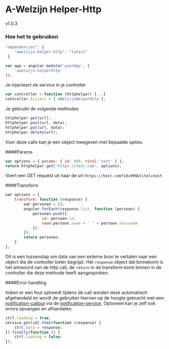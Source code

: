 # A-Welzijn Helper-Http

v1.0.3

### Hoe het te gebruiken

```javascript
"dependencies": {
	"awelzijn-helper-http": "latest"
 }
```
```javascript
var app = angular.module('yourApp', [
	'awelzijn.helperhttp'
]);
```

Je injecteert de service in je controller
```javascript
var controller = function (httphelper) {...}
controller.$inject = ['aWelzijnHelperHttp'];
```

Je gebruikt de volgende methodes
```javascript
httphelper.get(url);
httphelper.post(url, data);
httphelper.put(url, data);
httphelper.delete(url);
```

Voor deze calls kan je een object meegeven met bepaalde opties.

####Params

```javascript
var options = { params: { id: 999, titel:'test' } };
return httphelper.get('https://test.com', options);
 ```
 Voert een GET request uit naar de url `https://test.com?id=999&titel=test`

####Transform

```javascript
var options = {
    transform: function (response) {
        var personen = [];   
        angular.forEach(response.list, function (persoon) {
            personen.push({
                id: persoon.id,
                naam:persoon.naam + ' ' + persoon.voornaam
            });
        });
        return personen;
    }
};
```
Dit is een tussenstap om data van een externe bron te vertalen naar een object die de controller beter begrijpt.
Het `response` object dat binnekomt is het antwoord van de http call, de `return` in de transform komt binnen in de controller die deze methode heeft aangesproken.
 
 
####Error handling

Indien er een fout optreedt tijdens de call worden deze automatisch afgehandeld en wordt de gebruiker hiervan op de hoogte gebracht met een [notification-callout](https://github.com/A-welzijn/notification-callout)
via de [notification-service](https://github.com/A-welzijn/notification-service).
Optioneel kan je zelf ook errors opvangen en afhandelen.

```javascript
ctrl.loading = true;
service.get(id).then(function (response) {
    ctrl.data = response;
}).finally(function () {
    ctrl.loading = false;
});
```